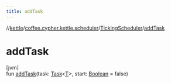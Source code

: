 ```yaml
---
title: addTask
---
```

//[kettle](../../../index.html)/[coffee.cypher.kettle.scheduler](../index.html)/[TickingScheduler](index.html)/[addTask](add-task.html)



# addTask



[jvm]\
fun [addTask](add-task.html)(task: [Task](../-task/index.html)&lt;[T](index.html)&gt;, start: [Boolean](https://kotlinlang.org/api/latest/jvm/stdlib/kotlin/-boolean/index.html) = false)




